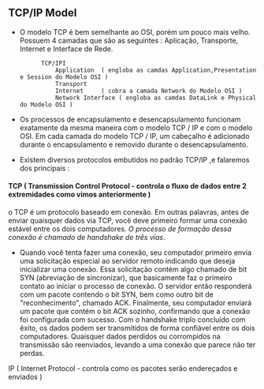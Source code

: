 ## TCP/IP Model


- O modelo TCP é bem semelhante ao OSI, porém um pouco mais velho. Possuem 4 camadas que são as seguintes : Aplicação, Transporte, Internet e Interface de Rede.

			TCP/IPI
				Application  ( engloba as camdas Application,Presentation e Session do Modelo OSI )
				Transport
				Internet     ( cobra a camada Network do Modelo OSI )
				Network Interface ( engloba as camdas DataLink e Physical do Modelo OSI )
				
				
- Os processos de encapsulamento e desencapsulamento funcionam exatamente da mesma maneira com o modelo TCP / IP e com o modelo OSI. 
Em cada camada do modelo TCP / IP, um cabeçalho é adicionado durante o encapsulamento e removido durante o desencapsulamento.


- Existem diversos protocolos embutidos no padrão TCP/IP ,e falaremos dos principais :

#### TCP ( Transmission Control Protocol - controla o fluxo de dados entre 2 extremidades como vimos anteriormente ) 


o TCP é um protocolo baseado em conexão. Em outras palavras, antes de enviar quaisquer dados via TCP, você deve primeiro formar uma conexão estável entre os dois computadores. 
_O processo de formação dessa conexão é chamado de handshake de três vias_.

- Quando você tenta fazer uma conexão, seu computador primeiro envia uma solicitação especial ao servidor remoto indicando que deseja inicializar uma conexão. 
Essa solicitação contém algo chamado de bit SYN (abreviação de sincronizar), que basicamente faz o primeiro contato ao iniciar o processo de conexão. 
O servidor então responderá com um pacote contendo o bit SYN, bem como outro bit de "reconhecimento", chamado ACK. 
Finalmente, seu computador enviará um pacote que contém o bit ACK sozinho, confirmando que a conexão foi configurada com sucesso. 
Com o handshake triplo concluído com êxito, os dados podem ser transmitidos de forma confiável entre os dois computadores.
Quaisquer dados perdidos ou corrompidos na transmissão são reenviados, levando a uma conexão que parece não ter perdas.


IP  ( Internet Protocol - controla como os pacotes serão endereçados e enviados )